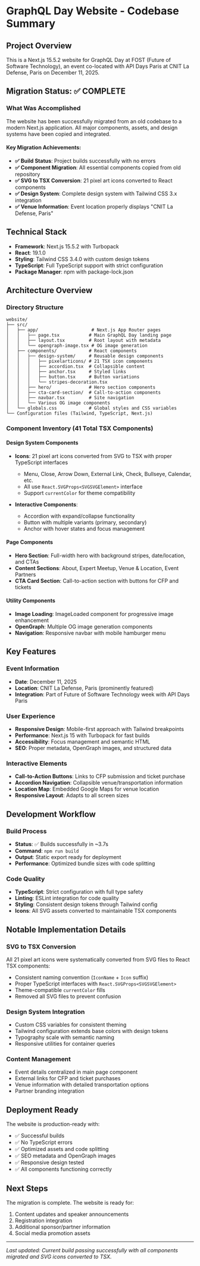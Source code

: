 # GraphQL Day Website - Codebase Summary

## Project Overview
This is a Next.js 15.5.2 website for GraphQL Day at FOST (Future of Software Technology), an event co-located with API Days Paris at CNIT La Defense, Paris on December 11, 2025.

## Migration Status: ✅ COMPLETE

### What Was Accomplished
The website has been successfully migrated from an old codebase to a modern Next.js application. All major components, assets, and design systems have been copied and integrated.

#### Key Migration Achievements:
- **✅ Build Status**: Project builds successfully with no errors
- **✅ Component Migration**: All essential components copied from old repository
- **✅ SVG to TSX Conversion**: 21 pixel art icons converted to React components
- **✅ Design System**: Complete design system with Tailwind CSS 3.x integration
- **✅ Venue Information**: Event location properly displays "CNIT La Defense, Paris"

## Technical Stack
- **Framework**: Next.js 15.5.2 with Turbopack
- **React**: 19.1.0
- **Styling**: Tailwind CSS 3.4.0 with custom design tokens
- **TypeScript**: Full TypeScript support with strict configuration
- **Package Manager**: npm with package-lock.json

## Architecture Overview

### Directory Structure
```
website/
├── src/
│   ├── app/                    # Next.js App Router pages
│   │   ├── page.tsx           # Main GraphQL Day landing page  
│   │   ├── layout.tsx         # Root layout with metadata
│   │   └── opengraph-image.tsx # OG image generation
│   ├── components/            # React components
│   │   ├── design-system/     # Reusable design components
│   │   │   ├── pixelarticons/ # 21 TSX icon components
│   │   │   ├── accordion.tsx  # Collapsible content
│   │   │   ├── anchor.tsx     # Styled links
│   │   │   ├── button.tsx     # Button variations
│   │   │   └── stripes-decoration.tsx
│   │   ├── hero/              # Hero section components
│   │   ├── cta-card-section/  # Call-to-action components
│   │   ├── navbar.tsx         # Site navigation
│   │   └── Various OG image components
│   └── globals.css            # Global styles and CSS variables
└── Configuration files (Tailwind, TypeScript, Next.js)
```

### Component Inventory (41 Total TSX Components)

#### Design System Components
- **Icons**: 21 pixel art icons converted from SVG to TSX with proper TypeScript interfaces
  - Menu, Close, Arrow Down, External Link, Check, Bullseye, Calendar, etc.
  - All use `React.SVGProps<SVGSVGElement>` interface
  - Support `currentColor` for theme compatibility

- **Interactive Components**: 
  - Accordion with expand/collapse functionality
  - Button with multiple variants (primary, secondary)
  - Anchor with hover states and focus management

#### Page Components
- **Hero Section**: Full-width hero with background stripes, date/location, and CTAs
- **Content Sections**: About, Expert Meetup, Venue & Location, Event Partners
- **CTA Card Section**: Call-to-action section with buttons for CFP and tickets

#### Utility Components
- **Image Loading**: ImageLoaded component for progressive image enhancement
- **OpenGraph**: Multiple OG image generation components
- **Navigation**: Responsive navbar with mobile hamburger menu

## Key Features

### Event Information
- **Date**: December 11, 2025
- **Location**: CNIT La Defense, Paris (prominently featured)
- **Integration**: Part of Future of Software Technology week with API Days Paris

### User Experience
- **Responsive Design**: Mobile-first approach with Tailwind breakpoints
- **Performance**: Next.js 15 with Turbopack for fast builds
- **Accessibility**: Focus management and semantic HTML
- **SEO**: Proper metadata, OpenGraph images, and structured data

### Interactive Elements
- **Call-to-Action Buttons**: Links to CFP submission and ticket purchase
- **Accordion Navigation**: Collapsible venue/transportation information
- **Location Map**: Embedded Google Maps for venue location
- **Responsive Layout**: Adapts to all screen sizes

## Development Workflow

### Build Process
- **Status**: ✅ Builds successfully in ~3.7s
- **Command**: `npm run build`
- **Output**: Static export ready for deployment
- **Performance**: Optimized bundle sizes with code splitting

### Code Quality
- **TypeScript**: Strict configuration with full type safety
- **Linting**: ESLint integration for code quality
- **Styling**: Consistent design tokens through Tailwind config
- **Icons**: All SVG assets converted to maintainable TSX components

## Notable Implementation Details

### SVG to TSX Conversion
All 21 pixel art icons were systematically converted from SVG files to React TSX components:
- Consistent naming convention (`IconName` + `Icon` suffix)
- Proper TypeScript interfaces with `React.SVGProps<SVGSVGElement>`
- Theme-compatible `currentColor` fills
- Removed all SVG files to prevent confusion

### Design System Integration
- Custom CSS variables for consistent theming
- Tailwind configuration extends base colors with design tokens
- Typography scale with semantic naming
- Responsive utilities for container queries

### Content Management
- Event details centralized in main page component
- External links for CFP and ticket purchases
- Venue information with detailed transportation options
- Partner branding integration

## Deployment Ready
The website is production-ready with:
- ✅ Successful builds
- ✅ No TypeScript errors
- ✅ Optimized assets and code splitting
- ✅ SEO metadata and OpenGraph images
- ✅ Responsive design tested
- ✅ All components functioning correctly

## Next Steps
The migration is complete. The website is ready for:
1. Content updates and speaker announcements
2. Registration integration
3. Additional sponsor/partner information
4. Social media promotion assets

---
*Last updated: Current build passing successfully with all components migrated and SVG icons converted to TSX.*